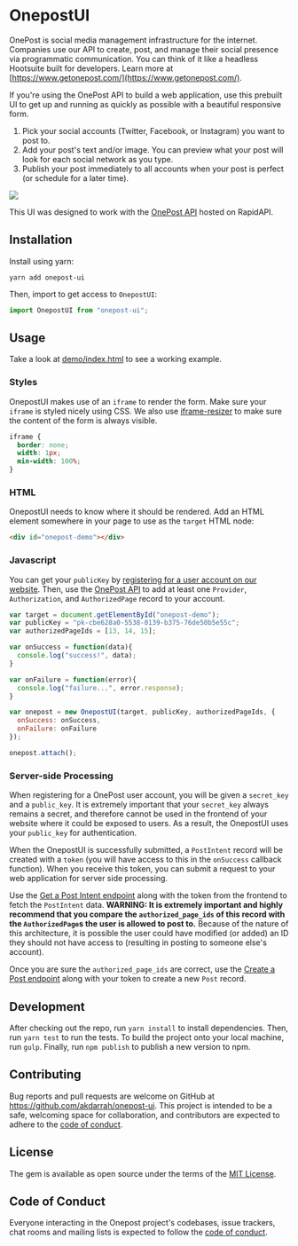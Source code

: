# OnepostUI

OnePost is social media management infrastructure for the internet. Companies use our API to create, post, and manage their social presence via programmatic communication. You can think of it like a headless Hootsuite built for developers. Learn more at [https://www.getonepost.com/](https://www.getonepost.com/).

If you're using the OnePost API to build a web application, use this prebuilt UI to get up and running as quickly as possible with a beautiful responsive form.

1. Pick your social accounts (Twitter, Facebook, or Instagram) you want to post to.
2. Add your post's text and/or image. You can preview what your post will look for each social network as you type.
3. Publish your post immediately to all accounts when your post is perfect (or schedule for a later time).

![](https://user-images.githubusercontent.com/69064/109696613-3ec0df80-7b5b-11eb-8f4f-30d0f947fd64.png)

This UI was designed to work with the [OnePost API](https://rapidapi.com/onepost/api/onepost1) hosted on RapidAPI.

## Installation

Install using yarn:

```shell
yarn add onepost-ui
```

Then, import to get access to `OnepostUI`:

```javascript
import OnepostUI from "onepost-ui";
```

## Usage

Take a look at [demo/index.html](https://github.com/akdarrah/onepost-ui/blob/master/demo/index.html) to see a working example.

### Styles

OnepostUI makes use of an `iframe` to render the form. Make sure your `iframe` is styled nicely using CSS. We also use [iframe-resizer](https://github.com/davidjbradshaw/iframe-resizer) to make sure the content of the form is always visible.

```css
iframe {
  border: none;
  width: 1px;
  min-width: 100%;
}
```

### HTML

OnepostUI needs to know where it should be rendered. Add an HTML element somewhere in your page to use as the `target` HTML node:

```html
<div id="onepost-demo"></div>
```

### Javascript

You can get your `publicKey` by [registering for a user account on our website](https://www.getonepost.com/). Then, use the [OnePost API](https://rapidapi.com/onepost/api/onepost1) to add at least one `Provider`, `Authorization`, and `AuthorizedPage` record to your account.

```javascript
var target = document.getElementById("onepost-demo");
var publicKey = "pk-cbe628a0-5538-0139-b375-76de50b5e55c";
var authorizedPageIds = [13, 14, 15];

var onSuccess = function(data){
  console.log("success!", data);
}

var onFailure = function(error){
  console.log("failure...", error.response);
}

var onepost = new OnepostUI(target, publicKey, authorizedPageIds, {
  onSuccess: onSuccess,
  onFailure: onFailure
});

onepost.attach();
```

### Server-side Processing

When registering for a OnePost user account, you will be given a `secret_key` and a `public_key`. It is extremely important that your `secret_key` always remains a secret, and therefore cannot be used in the frontend of your website where it could be exposed to users. As a result, the OnepostUI uses your `public_key` for authentication.

When the OnepostUI is successfully submitted, a `PostIntent` record will be created with a `token` (you will have access to this in the `onSuccess` callback function). When you receive this token, you can submit a request to your web application for server side processing.

Use the [Get a Post Intent endpoint](https://rapidapi.com/onepost/api/onepost1?endpoint=apiendpoint_9476022d-7974-49e0-8d84-aefbd3105894) along with the token from the frontend to fetch the `PostIntent` data. **WARNING: It is extremely important and highly recommend that you compare the `authorized_page_ids` of this record with the `AuthorizedPage`s the user is allowed to post to.** Because of the nature of this architecture, it is possible the user could have modified (or added) an ID they should not have access to (resulting in posting to someone else's account).

Once you are sure the `authorized_page_ids` are correct, use the [Create a Post endpoint](https://rapidapi.com/onepost/api/onepost1?endpoint=apiendpoint_7cae6f56-d9c9-4d9c-8c6f-51d0feccb598) along with your token to create a new `Post` record.

## Development

After checking out the repo, run `yarn install` to install dependencies. Then, run `yarn test` to run the tests. To build the project onto your local machine, run `gulp`. Finally, run `npm publish` to publish a new version to npm.

## Contributing

Bug reports and pull requests are welcome on GitHub at https://github.com/akdarrah/onepost-ui. This project is intended to be a safe, welcoming space for collaboration, and contributors are expected to adhere to the [code of conduct](https://github.com/akdarrah/onepost-ui/blob/master/CODE_OF_CONDUCT.md).

## License

The gem is available as open source under the terms of the [MIT License](https://opensource.org/licenses/MIT).

## Code of Conduct

Everyone interacting in the Onepost project's codebases, issue trackers, chat rooms and mailing lists is expected to follow the [code of conduct](https://github.com/akdarrah/onepost-ui/blob/master/CODE_OF_CONDUCT.md).
